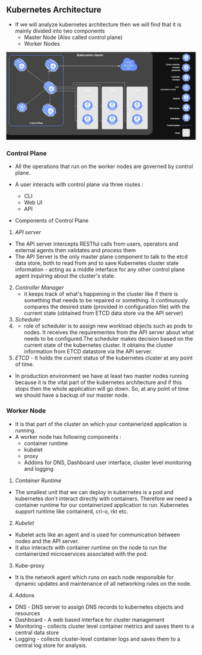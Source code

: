 ## Kubernetes Architecture

- If we will analyze kubernetes architecture then we will find that it is mainly divided into two components
  - Master Node (Also called control plane)
  - Worker Nodes 

![Kubernetes Architecture](../../codeimages/kube-images/kube-cluster.jpg)

### Control Plane 
- All the operations that run on the worker nodes are governed by control plane.
- A user interacts with control plane via three routes :
  - CLI
  - Web UI
  - API

- Components of Control Plane 
1.  *API server* 
- The API server intercepts RESTful calls from users, operators and external agents then validates and process them
- The API Server is the only master plane component to talk to the etcd data store, both to read from and to save Kubernetes cluster state information - acting as a middle interface for any other control plane agent inquiring about the cluster's state.

2. *Controller Manager* 
    - it keeps track of what's happening in the cluster like if there is something that needs to be repaired or something. It continuously compares the desired state (provided in configuration file) with the current state (obtained from ETCD data store via the API server)
3. *Scheduler* 
4. - role of scheduler is to assign new workload objects such as pods to nodes. It receives the requirementes from the API server about what needs to be configured.The scheduler makes decision based on the current state of the kubernetes cluster. It obtains the cluster information from ETCD datastore via the API server. 
5. *ETCD* - It holds the current status of the kubernetes cluster at any point of time.

- In production environment we have at least two master nodes running because it is the vital part of the kubernetes architecture and if this stops then the whole application will go down. So, at any point of time we should have a backup of our master node.




### Worker Node 
- It is that part of the cluster on which your containerized application is running. 
- A worker node has following components :
  - container runtime
  - kubelet
  - proxy
  - Addons for DNS, Dashboard user interface, cluster level monitoring and logging

1. *Container Runtime*
- The smallest unit that we can deploy in kubernetes is a pod and kubernetes don't interact directly with containers. Therefore we need a container runtime for our containerized application to run. Kubernetes support runtime like containerd, cri-o, rkt etc. 
2. *Kubelet*
- Kubelet acts like an agent and is used for communication between nodes and the API server.
- It also interacts with container runtime on the node to run the containerized microservices associated with the pod.
3. Kube-proxy
- It is the network agent which runs on each node responsible for dynamic updates and maintenance of all networking rules on the node.

4. Addons
- DNS - DNS server to assign DNS records to kubernetes objects and resources
- Dashboard - A web based interface for cluster management
- Monitoring - collects cluster level container metrics and saves them to a central data store
- Logging - collects cluster-level container logs and saves them to a central log store for analysis.

